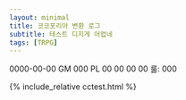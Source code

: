 ```yaml
---
layout: minimal
title: 코코포리아 변환 로그
subtitle: 테스트 디지게 어렵네
tags: [TRPG]
---
```


0000-00-00
GM 000
PL 00 00 00 00
룰: 000

{% include_relative cctest.html %}
